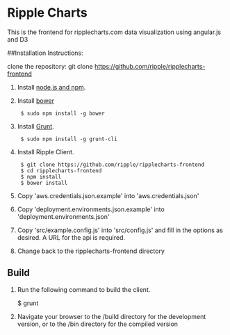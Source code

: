 # Ripple Charts

This is the frontend for ripplecharts.com data visualization using angular.js and D3

##Installation Instructions:

clone the repository: git clone https://github.com/ripple/ripplecharts-frontend


1. Install [node.js and npm](http://nodejs.org/).
2. Install [bower](http://bower.io/)

        $ sudo npm install -g bower
        
2. Install [Grunt](http://gruntjs.com/).

        $ sudo npm install -g grunt-cli
    
3. Install Ripple Client.
    
        $ git clone https://github.com/ripple/ripplecharts-frontend
        $ cd ripplecharts-frontend
        $ npm install
        $ bower install
        
4. Copy 'aws.credentials.json.example' into 'aws.credentials.json'
5. Copy 'deployment.environments.json.example' into 'deployment.environments.json'
5. Copy 'src/example.config.js' into 'src/config.js' and fill in the options as desired. A URL for the api is required.
6. Change back to the ripplecharts-frontend directory

## Build

1. Run the following command to build the client.    

    $ grunt

2. Navigate your browser to the /build directory for the development version, or to the /bin directory for the compiled version